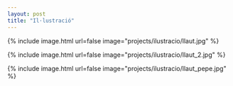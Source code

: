 ```yaml
---
layout: post
title: "Il·lustració"
---
```


{% include image.html url=false image="projects/ilustracio/llaut.jpg" %}

{% include image.html url=false image="projects/ilustracio/llaut_2.jpg" %}

{% include image.html url=false image="projects/ilustracio/llaut_pepe.jpg" %}
